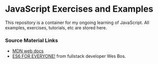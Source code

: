 # JavaScript Exercises and Examples

This repository is a container for my ongoing learning of JavaScript. All examples, exercises, tutorials, etc are stored here.

### Source Material Links
*  [MDN web docs](https://developer.mozilla.org)
*  [ES6 FOR EVERYONE!](https://es6.io/) from fullstack developer Wes Bos.